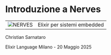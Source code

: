 # Introduzione a Nerves

| | |
|-|-|
| ![NERVES](/slides/images/nerves_logo_transparent.png) <!-- .element: class="inline-block" --> | Elixir per sistemi embedded  |


Christian Sarnataro

Elixir Language Milano - 20 Maggio 2025 <!-- .element class="text-[20px]" -->

